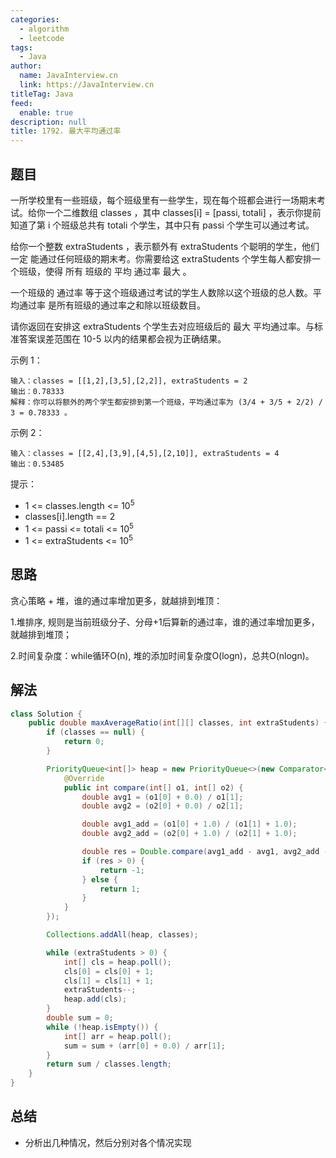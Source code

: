 ```yaml
---
categories: 
  - algorithm
  - leetcode
tags: 
  - Java
author: 
  name: JavaInterview.cn
  link: https://JavaInterview.cn
titleTag: Java
feed: 
  enable: true
description: null
title: 1792. 最大平均通过率
---
```


## 题目
一所学校里有一些班级，每个班级里有一些学生，现在每个班都会进行一场期末考试。给你一个二维数组 classes ，其中 classes[i] = [passi, totali] ，表示你提前知道了第 i 个班级总共有 totali 个学生，其中只有 passi 个学生可以通过考试。

给你一个整数 extraStudents ，表示额外有 extraStudents 个聪明的学生，他们 一定 能通过任何班级的期末考。你需要给这 extraStudents 个学生每人都安排一个班级，使得 所有 班级的 平均 通过率 最大 。

一个班级的 通过率 等于这个班级通过考试的学生人数除以这个班级的总人数。平均通过率 是所有班级的通过率之和除以班级数目。

请你返回在安排这 extraStudents 个学生去对应班级后的 最大 平均通过率。与标准答案误差范围在 10-5 以内的结果都会视为正确结果。



示例 1：

    输入：classes = [[1,2],[3,5],[2,2]], extraStudents = 2
    输出：0.78333
    解释：你可以将额外的两个学生都安排到第一个班级，平均通过率为 (3/4 + 3/5 + 2/2) / 3 = 0.78333 。
示例 2：

    输入：classes = [[2,4],[3,9],[4,5],[2,10]], extraStudents = 4
    输出：0.53485


提示：

* 1 <= classes.length <= 10<sup>5</sup>
* classes[i].length == 2
* 1 <= passi <= totali <= 10<sup>5</sup>
* 1 <= extraStudents <= 10<sup>5</sup>




## 思路

贪心策略 + 堆，谁的通过率增加更多，就越排到堆顶：

1.堆排序, 规则是当前班级分子、分母+1后算新的通过率，谁的通过率增加更多，就越排到堆顶；

2.时间复杂度：while循环O(n), 堆的添加时间复杂度O(logn)，总共O(nlogn)。

## 解法
```java
class Solution {
    public double maxAverageRatio(int[][] classes, int extraStudents) {
        if (classes == null) {
            return 0;
        }

        PriorityQueue<int[]> heap = new PriorityQueue<>(new Comparator<int[]>() {
            @Override
            public int compare(int[] o1, int[] o2) {
                double avg1 = (o1[0] + 0.0) / o1[1];
                double avg2 = (o2[0] + 0.0) / o2[1];

                double avg1_add = (o1[0] + 1.0) / (o1[1] + 1.0);
                double avg2_add = (o2[0] + 1.0) / (o2[1] + 1.0);

                double res = Double.compare(avg1_add - avg1, avg2_add - avg2);
                if (res > 0) {
                    return -1;
                } else {
                    return 1;
                }
            }
        });

        Collections.addAll(heap, classes);

        while (extraStudents > 0) {
            int[] cls = heap.poll();
            cls[0] = cls[0] + 1;
            cls[1] = cls[1] + 1;
            extraStudents--;
            heap.add(cls);
        }
        double sum = 0;
        while (!heap.isEmpty()) {
            int[] arr = heap.poll();
            sum = sum + (arr[0] + 0.0) / arr[1];
        }
        return sum / classes.length;
    }
}

```

## 总结

- 分析出几种情况，然后分别对各个情况实现 
